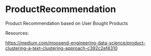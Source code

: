 # ProductRecommendation
Product Recommendation based on User Bought Products

Resources:

https://medium.com/moosend-engineering-data-science/product-clustering-a-text-clustering-approach-c392c2ef4310
